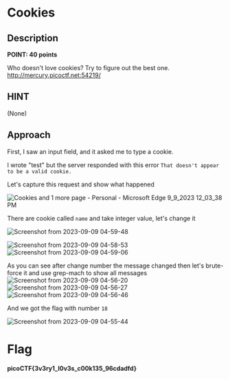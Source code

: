 # Cookies

## Description

**POINT: 40 points**

Who doesn't love cookies? Try to figure out the best one. http://mercury.picoctf.net:54219/

## HINT

(None)

## Approach

First, I saw an input field, and it asked me to type a cookie.

I wrote "test" but the server responded with this error `That doesn't appear to be a valid cookie.`

Let's capture this request and show what happened

![Cookies and 1 more page - Personal - Microsoft​ Edge 9_9_2023 12_03_38 PM](https://github.com/MohammedHawary/Web-Penetration/assets/94152045/639b01fe-7d36-402d-b011-37eed0fbeca9)

There are cookie called `name` and take integer value, let's change it

![Screenshot from 2023-09-09 04-59-48](https://github.com/MohammedHawary/Web-Penetration/assets/94152045/2c5ed605-2305-4009-bdf2-e3a9af96c37d)

![Screenshot from 2023-09-09 04-58-53](https://github.com/MohammedHawary/Web-Penetration/assets/94152045/adc4b7f2-ae34-4a71-bcb3-0952849c8c58)
![Screenshot from 2023-09-09 04-59-06](https://github.com/MohammedHawary/Web-Penetration/assets/94152045/feb261a8-3e2e-48e6-9f92-986ad753e507)

As you can see after change number the message changed then let's brute-force it and use grep-mach to show all messages
![Screenshot from 2023-09-09 04-56-20](https://github.com/MohammedHawary/Web-Penetration/assets/94152045/4c212529-1b54-46f9-a404-d8ffe65a00a1)
![Screenshot from 2023-09-09 04-56-27](https://github.com/MohammedHawary/Web-Penetration/assets/94152045/f3db9af2-54b2-4218-9b19-85db5fe7cb7e)
![Screenshot from 2023-09-09 04-56-46](https://github.com/MohammedHawary/Web-Penetration/assets/94152045/0153521e-02ca-412f-8197-6512668ffa50)

And we got the flag with number `18`

![Screenshot from 2023-09-09 04-55-44](https://github.com/MohammedHawary/Web-Penetration/assets/94152045/6c7f133b-548f-4cb1-9fa3-7faeea620652)

# Flag

**picoCTF{3v3ry1_l0v3s_c00k135_96cdadfd}**
